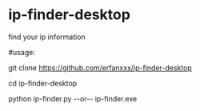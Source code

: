 # ip-finder-desktop
find your ip information

#usage:

git clone https://github.com/erfanxxx/ip-finder-desktop

cd ip-finder-desktop

python ip-finder.py  --or--  ip-finder.exe 
